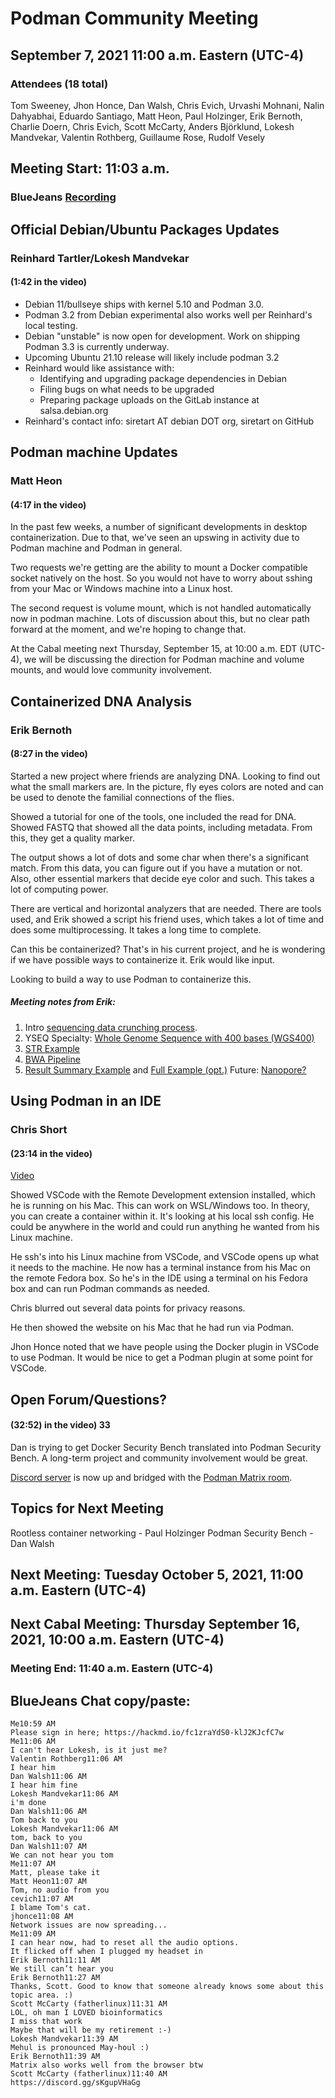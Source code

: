 # Podman Community Meeting
## September 7, 2021 11:00 a.m. Eastern (UTC-4)

### Attendees (18 total)
Tom Sweeney, Jhon Honce, Dan Walsh, Chris Evich, Urvashi Mohnani, Nalin Dahyabhai, Eduardo Santiago, Matt Heon, Paul Holzinger, Erik Bernoth, Charlie Doern, Chris Evich, Scott McCarty, Anders Björklund, Lokesh Mandvekar, Valentin Rothberg, Guillaume Rose, Rudolf Vesely

## Meeting Start: 11:03 a.m.
### BlueJeans [Recording](https://bluejeans.com/s/16n3v6p@XWp/)


## Official Debian/Ubuntu Packages Updates
### Reinhard Tartler/Lokesh Mandvekar
#### (1:42 in the video)

- Debian 11/bullseye ships with kernel 5.10 and Podman 3.0.
- Podman 3.2 from Debian experimental also works well per Reinhard's local testing.
- Debian "unstable" is now open for development. Work on shipping Podman 3.3 is currently underway.
- Upcoming Ubuntu 21.10 release will likely include podman 3.2
- Reinhard would like assistance with:
    - Identifying and upgrading package dependencies in Debian
    - Filing bugs on what needs to be upgraded
    - Preparing package uploads on the GitLab instance at salsa.debian.org
- Reinhard's contact info: siretart AT debian DOT org, siretart on GitHub

## Podman machine Updates
### Matt Heon
#### (4:17 in the video)

In the past few weeks, a number of significant developments in desktop containerization.  Due to that, we've seen an upswing in activity due to Podman machine and Podman in general.

Two requests we're getting are the ability to mount a Docker compatible socket natively on the host.  So you would not have to worry about sshing from your Mac or Windows machine into a Linux host.

The second request is volume mount, which is not handled automatically now in podman machine.  Lots of discussion about this, but no clear path forward at the moment, and we're hoping to change that.

At the Cabal meeting next Thursday, September 15, at 10:00 a.m. EDT (UTC-4), we will be discussing the direction for Podman machine and volume mounts, and would love community involvement.

## Containerized DNA Analysis
### Erik Bernoth
#### (8:27 in the video)

Started a new project where friends are analyzing DNA.   Looking to find out what the small markers are.  In the picture, fly eyes colors are noted and can be used to denote the familial connections of the flies.

Showed a tutorial for one of the tools, one included the read for DNA.  Showed FASTQ that showed all the data points, including metadata.  From this, they get a quality marker.

The output shows a lot of dots and some char when there's a significant match.  From this data, you can figure out if you have a mutation or not.   Also, other essential markers that decide eye color and such.  This takes a lot of computing power.

There are vertical and horizontal analyzers that are needed.  There are tools used, and Erik showed a script his friend uses, which takes a lot of time and does some multiprocessing.  It takes a long time to complete.

Can this be containerized?  That's in his current project, and he is wondering if we have possible ways to containerize it.  Erik would like input.  

Looking to build a way to use Podman to containerize this.  

##### Meeting notes from Erik:

1. Intro [sequencing data crunching process](https://github.com/ecerami/ecerami.github.io/blob/master/samtools_primer.md).
2. YSEQ Specialty: [Whole Genome Sequence with 400 bases (WGS400)](https://www.yseq.net/product_info.php?products_id=175886)
3. [STR Example](https://genomes.yseq.net/WGS/400SE/STR_examples/)
4. [BWA Pipeline](https://gist.github.com/tkrahn/7dfc51c2bb97a6d654378a21ea0a96d4)
5. [Result Summary Example](https://genomes.yseq.net/WGS/400SE/16672/16672_result_summary.txt) and [Full Example (opt.)](https://genomes.yseq.net/WGS/400SE/16672/)
Future: [Nanopore?](https://genomebiology.biomedcentral.com/articles/10.1186/s13059-020-1935-5)

## Using Podman in an IDE
### Chris Short
#### (23:14 in the video)

[Video](https://drive.google.com/file/d/1Elb5Pb8z7tkKRaBnewRBvDsby2bWduza/view)

Showed VSCode with the Remote Development extension installed, which he is running on his Mac.  This can work on WSL/Windows too.  In theory, you can create a container within it.   It's looking at his local ssh config.   He could be anywhere in the world and could run anything he wanted from his Linux machine.

He ssh's into his Linux machine from VSCode, and VSCode opens up what it needs to the machine.    He now has a terminal instance from his Mac on the remote Fedora box.  So he's in the IDE using a terminal on his Fedora box and can run Podman commands as needed.

Chris blurred out several data points for privacy reasons.

He then showed the website on his Mac that he had run via Podman.

Jhon Honce noted that we have people using the Docker plugin in VSCode to use Podman.  It would be nice to get a Podman plugin at some point for VSCode.

## Open Forum/Questions?
#### (32:52) in the video) 33

Dan is trying to get Docker Security Bench translated into Podman Security Bench.  A long-term project and community involvement would be great.

[Discord server](https://discord.com/channels/852634929845239818/852634929845239824) is now up and bridged with the [Podman Matrix room](https://matrix.to/#/#podman:matrix.org).  

## Topics for Next Meeting

Rootless container networking - Paul Holzinger
Podman Security Bench - Dan Walsh

## Next Meeting: Tuesday October 5, 2021, 11:00 a.m. Eastern (UTC-4)
## Next Cabal Meeting: Thursday September 16, 2021, 10:00 a.m. Eastern (UTC-4)

### Meeting End: 11:40 a.m. Eastern (UTC-4)


## BlueJeans Chat copy/paste:
```
Me10:59 AM
Please sign in here; https://hackmd.io/fc1zraYdS0-klJ2KJcfC7w
Me11:06 AM
I can't hear Lokesh, is it just me?
Valentin Rothberg11:06 AM
I hear him
Dan Walsh11:06 AM
I hear him fine
Lokesh Mandvekar11:06 AM
i'm done
Dan Walsh11:06 AM
Tom back to you
Lokesh Mandvekar11:06 AM
tom, back to you
Dan Walsh11:07 AM
We can not hear you tom
Me11:07 AM
Matt, please take it
Matt Heon11:07 AM
Tom, no audio from you
cevich11:07 AM
I blame Tom's cat.
jhonce11:08 AM
Network issues are now spreading...
Me11:09 AM
I can hear now, had to reset all the audio options.
It flicked off when I plugged my headset in
Erik Bernoth11:11 AM
We still can’t hear you
Erik Bernoth11:27 AM
Thanks, Scott. Good to know that someone already knows some about this topic area. :)
Scott McCarty (fatherlinux)11:31 AM
LOL, oh man I LOVED bioinformatics
I miss that work
Maybe that will be my retirement :-)
Lokesh Mandvekar11:39 AM
Mehul is pronounced May-houl :)
Erik Bernoth11:39 AM
Matrix also works well from the browser btw
Scott McCarty (fatherlinux)11:40 AM
https://discord.gg/sKgupVHaGg
```
